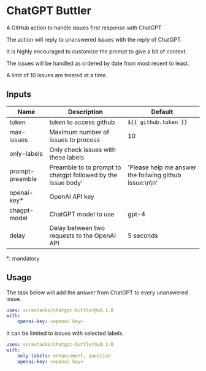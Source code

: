 # ChatGPT Buttler

A GitHub action to handle issues first response with ChatGPT

The action will reply to unanswered issues with the reply of ChatGPT. 

It is highly encouraged to customize the prompt to give a bit of context.

The issues will be handled as ordered by date from most recent to least.

A limit of 10 issues are treated at a time.

## Inputs

Name | Description | Default 
-- | --- | ---
token | token to access github | ```${{ github.token }}```
max-issues | Maximum number of issues to process | 10
only-labels | Only check issues with these labels | 
prompt-preamble | Preamble to to prompt to chatgpt followed by the issue body' | 'Please help me answer the follwing github issue:\n\n'
openai-key* | OpenAI API key | |
chagpt-model | ChatGPT model to use | gpt-4
delay | Delay between two requests to the OpenAI API | 5 seconds

*: mandatory

## Usage

The task below will add the answer from ChatGPT to every unanswered issue.

```yaml
uses: surestacks/chatgpt-buttler@v0.1.0
with:
    openai-key: <openai key>
```

It can be limited to issues with selected labels.

```yaml
uses: surestacks/chatgpt-buttler@v0.1.0
with:
    only-labels: enhancement, question
    openai-key: <openai key>
```
